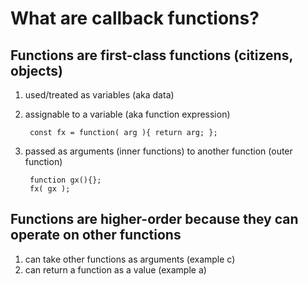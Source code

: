 # What are callback functions?
## Functions are first-class functions (citizens, objects)
1. used/treated as variables (aka data)
2. assignable to a variable (aka function expression)
      
	    const fx = function( arg ){ return arg; };

3. passed as arguments (inner functions) to another function (outer function)

		function gx(){};
		fx( gx );

## Functions are higher-order because they can operate on other functions
1.  can take other functions as arguments (example c)
2.  can return a function as a value (example a)
